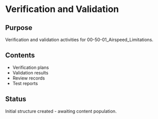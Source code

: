 # Verification and Validation

## Purpose
Verification and validation activities for 00-50-01_Airspeed_Limitations.

## Contents
- Verification plans
- Validation results
- Review records
- Test reports

## Status
Initial structure created - awaiting content population.

